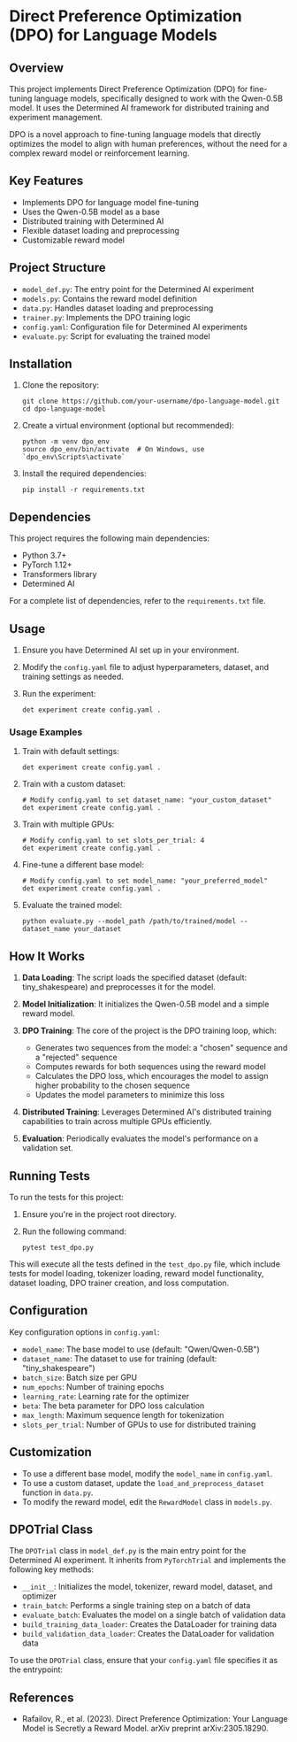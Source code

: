 # Direct Preference Optimization (DPO) for Language Models

## Overview

This project implements Direct Preference Optimization (DPO) for fine-tuning language models, specifically designed to work with the Qwen-0.5B model. It uses the Determined AI framework for distributed training and experiment management.

DPO is a novel approach to fine-tuning language models that directly optimizes the model to align with human preferences, without the need for a complex reward model or reinforcement learning.

## Key Features

- Implements DPO for language model fine-tuning
- Uses the Qwen-0.5B model as a base
- Distributed training with Determined AI
- Flexible dataset loading and preprocessing
- Customizable reward model

## Project Structure

- `model_def.py`: The entry point for the Determined AI experiment
- `models.py`: Contains the reward model definition
- `data.py`: Handles dataset loading and preprocessing
- `trainer.py`: Implements the DPO training logic
- `config.yaml`: Configuration file for Determined AI experiments
- `evaluate.py`: Script for evaluating the trained model

## Installation

1. Clone the repository:
   ```
   git clone https://github.com/your-username/dpo-language-model.git
   cd dpo-language-model
   ```

2. Create a virtual environment (optional but recommended):
   ```
   python -m venv dpo_env
   source dpo_env/bin/activate  # On Windows, use `dpo_env\Scripts\activate`
   ```

3. Install the required dependencies:
   ```
   pip install -r requirements.txt
   ```

## Dependencies

This project requires the following main dependencies:

- Python 3.7+
- PyTorch 1.12+
- Transformers library
- Determined AI

For a complete list of dependencies, refer to the `requirements.txt` file.

## Usage

1. Ensure you have Determined AI set up in your environment.

2. Modify the `config.yaml` file to adjust hyperparameters, dataset, and training settings as needed.

3. Run the experiment:
   ```
   det experiment create config.yaml .
   ```

### Usage Examples

1. Train with default settings:
   ```
   det experiment create config.yaml .
   ```

2. Train with a custom dataset:
   ```
   # Modify config.yaml to set dataset_name: "your_custom_dataset"
   det experiment create config.yaml .
   ```

3. Train with multiple GPUs:
   ```
   # Modify config.yaml to set slots_per_trial: 4
   det experiment create config.yaml .
   ```

4. Fine-tune a different base model:
   ```
   # Modify config.yaml to set model_name: "your_preferred_model"
   det experiment create config.yaml .
   ```

5. Evaluate the trained model:
   ```
   python evaluate.py --model_path /path/to/trained/model --dataset_name your_dataset
   ```

## How It Works

1. **Data Loading**: The script loads the specified dataset (default: tiny_shakespeare) and preprocesses it for the model.

2. **Model Initialization**: It initializes the Qwen-0.5B model and a simple reward model.

3. **DPO Training**: The core of the project is the DPO training loop, which:
   - Generates two sequences from the model: a "chosen" sequence and a "rejected" sequence
   - Computes rewards for both sequences using the reward model
   - Calculates the DPO loss, which encourages the model to assign higher probability to the chosen sequence
   - Updates the model parameters to minimize this loss

4. **Distributed Training**: Leverages Determined AI's distributed training capabilities to train across multiple GPUs efficiently.

5. **Evaluation**: Periodically evaluates the model's performance on a validation set.

## Running Tests

To run the tests for this project:

1. Ensure you're in the project root directory.

2. Run the following command:
   ```
   pytest test_dpo.py
   ```

This will execute all the tests defined in the `test_dpo.py` file, which include tests for model loading, tokenizer loading, reward model functionality, dataset loading, DPO trainer creation, and loss computation.

## Configuration

Key configuration options in `config.yaml`:

- `model_name`: The base model to use (default: "Qwen/Qwen-0.5B")
- `dataset_name`: The dataset to use for training (default: "tiny_shakespeare")
- `batch_size`: Batch size per GPU
- `num_epochs`: Number of training epochs
- `learning_rate`: Learning rate for the optimizer
- `beta`: The beta parameter for DPO loss calculation
- `max_length`: Maximum sequence length for tokenization
- `slots_per_trial`: Number of GPUs to use for distributed training

## Customization

- To use a different base model, modify the `model_name` in `config.yaml`.
- To use a custom dataset, update the `load_and_preprocess_dataset` function in `data.py`.
- To modify the reward model, edit the `RewardModel` class in `models.py`.

## DPOTrial Class

The `DPOTrial` class in `model_def.py` is the main entry point for the Determined AI experiment. It inherits from `PyTorchTrial` and implements the following key methods:

- `__init__`: Initializes the model, tokenizer, reward model, dataset, and optimizer
- `train_batch`: Performs a single training step on a batch of data
- `evaluate_batch`: Evaluates the model on a single batch of validation data
- `build_training_data_loader`: Creates the DataLoader for training data
- `build_validation_data_loader`: Creates the DataLoader for validation data

To use the `DPOTrial` class, ensure that your `config.yaml` file specifies it as the entrypoint:

## References
- Rafailov, R., et al. (2023). Direct Preference Optimization: Your Language Model is Secretly a Reward Model. arXiv preprint 
arXiv:2305.18290.
